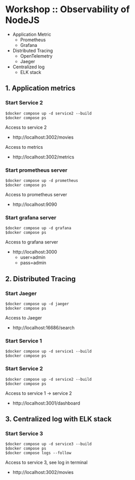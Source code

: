 # Workshop :: Observability of NodeJS
* Application Metric
  * Prometheus
  * Grafana
* Distributed Tracing
  * OpenTelemetry
  * Jaeger
* Centralized log
  * ELK stack

## 1. Application metrics

### Start Service 2
```
$docker compose up -d service2 --build
$docker compose ps
```

Access to service 2
* http://localhost:3002/movies

Access to metrics
* http://localhost:3002/metrics

### Start prometheus server
```
$docker compose up -d prometheus
$docker compose ps 
```

Access to prometheus server
* http://localhost:9090

### Start grafana server
```
$docker compose up -d grafana
$docker compose ps 
```

Access to grafana server
* http://localhost:3000
  * user=admin
  * pass=admin

## 2. Distributed Tracing

### Start Jaeger
```
$docker compose up -d jaeger
$docker compose ps
```
Access to Jaeger
* http://localhost:16686/search

### Start Service 1
```
$docker compose up -d service1 --build
$docker compose ps
```

### Start Service 2
```
$docker compose up -d service2 --build
$docker compose ps
```

Access to service 1 -> service 2
* http://localhost:3001/dashboard

## 3. Centralized log with ELK stack

### Start Service 3
```
$docker compose up -d service3 --build
$docker compose ps
$docker compose logs --follow
```

Access to service 3, see log in terminal
* http://localhost:3002/movies